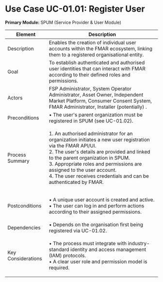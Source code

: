 # Use Case UC-01.01: Register User

**Primary Module:** SPUM (Service Provider & User Module)

| Element            | Description                                                                                                                                                                                                                                                                                                                                           |
| ------------------ | ----------------------------------------------------------------------------------------------------------------------------------------------------------------------------------------------------------------------------------------------------------------------------------------------------------------------------------------------------- |
| Description        | Enables the creation of individual user accounts within the FMAR ecosystem, linking them to a registered organisational entity.                                                                                                                                                                                                                       |
| Goal               | To establish authenticated and authorised user identities that can interact with FMAR according to their defined roles and permissions.                                                                                                                                                                                                               |
| Actors             | FSP Administrator, System Operator Administrator, Asset Owner, Independent Market Platform, Consumer Consent System, FMAR Administrator, Installer (potentially) .                                                                                                                                                                                    |
| Preconditions      | • The user's parent organization must be registered in SPUM (see UC-01.02).                                                                                                                                                                                                                                                                           |
| Process Summary    | <p>1. An authorised administrator for an organization initiates a new user registration via the FMAR API/UI.<br>2. The user's details are provided and linked to the parent organization in SPUM.<br>3. Appropriate roles and permissions are assigned to the user account.<br>4. The user receives credentials and can be authenticated by FMAR.</p> |
| Postconditions     | <p>• A unique user account is created and active.<br>• The user can log in and perform actions according to their assigned permissions.</p>                                                                                                                                                                                                           |
| Dependencies       | • Depends on the organisation first being registered via UC-01.02.                                                                                                                                                                                                                                                                                    |
| Key Considerations | <p>• The process must integrate with industry-standard identity and access management (IAM) protocols.<br>• A clear user role and permission model is required.</p>                                                                                                                                                                                   |
